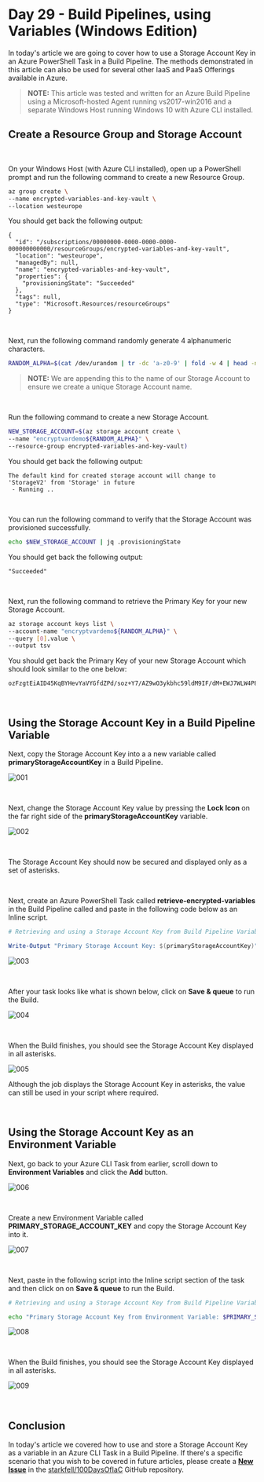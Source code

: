 # Day 29 - Build Pipelines, using Variables (Windows Edition)

In today's article we are going to cover how to use a Storage Account Key in an Azure PowerShell Task in a Build Pipeline. The methods demonstrated in this article can also be used for several other IaaS and PaaS Offerings available in Azure.

> **NOTE:** This article was tested and written for an Azure Build Pipeline using a Microsoft-hosted Agent running vs2017-win2016 and a separate Windows Host running Windows 10 with Azure CLI installed.

## Create a Resource Group and Storage Account

<br />

On your Windows Host (with Azure CLI installed), open up a PowerShell prompt and run the following command to create a new Resource Group.

```bash
az group create \
--name encrypted-variables-and-key-vault \
--location westeurope
```

You should get back the following output:

```console
{
  "id": "/subscriptions/00000000-0000-0000-0000-000000000000/resourceGroups/encrypted-variables-and-key-vault",
  "location": "westeurope",
  "managedBy": null,
  "name": "encrypted-variables-and-key-vault",
  "properties": {
    "provisioningState": "Succeeded"
  },
  "tags": null,
  "type": "Microsoft.Resources/resourceGroups"
}
```

<br />

Next, run the following command randomly generate 4 alphanumeric characters.

```bash
RANDOM_ALPHA=$(cat /dev/urandom | tr -dc 'a-z0-9' | fold -w 4 | head -n 1)
```

> **NOTE:** We are appending this to the name of our Storage Account to ensure we create a unique Storage Account name.

<br />

Run the following command to create a new Storage Account.

```bash
NEW_STORAGE_ACCOUNT=$(az storage account create \
--name "encryptvardemo${RANDOM_ALPHA}" \
--resource-group encrypted-variables-and-key-vault)
```

You should get back the following output:

```console
The default kind for created storage account will change to 'StorageV2' from 'Storage' in future
 - Running ..
```

<br />

You can run the following command to verify that the Storage Account was provisioned successfully.

```bash
echo $NEW_STORAGE_ACCOUNT | jq .provisioningState
```

You should get back the following output:

```console
"Succeeded"
```

<br />

Next, run the following command to retrieve the Primary Key for your new Storage Account.

```bash
az storage account keys list \
--account-name "encryptvardemo${RANDOM_ALPHA}" \
--query [0].value \
--output tsv
```

You should get back the Primary Key of your new Storage Account which should look similar to the one below:

```console
ozFzgtEiAID45KqBYHevYaVYGfdZPd/soz+Y7/AZ9wO3ykbhc59ldM9IF/dM+EWJ7WLW4P8+qhsjsgMRSMWqUg==
```

<br />

## Using the Storage Account Key in a Build Pipeline Variable

Next, copy the Storage Account Key into a a new variable called **primaryStorageAccountKey** in a Build Pipeline.

![001](../images/day29/day.29.build.pipes.encrypted.variables.windows.001.png)

<br />

Next, change the Storage Account Key value by pressing the **Lock Icon** on the far right side of the **primaryStorageAccountKey** variable.

![002](../images/day29/day.29.build.pipes.encrypted.variables.windows.002.png)

<br />

The Storage Account Key should now be secured and displayed only as a set of asterisks.

<br />

Next, create an Azure PowerShell Task called **retrieve-encrypted-variables** in the Build Pipeline called and paste in the following code below as an Inline script.

```powershell
# Retrieving and using a Storage Account Key from Build Pipeline Variables.

Write-Output "Primary Storage Account Key: $(primaryStorageAccountKey)"
```

![003](../images/day29/day.29.build.pipes.encrypted.variables.windows.003.png)

<br />

After your task looks like what is shown below, click on **Save & queue** to run the Build.

![004](../images/day29/day.29.build.pipes.encrypted.variables.windows.004.png)

<br />

When the Build finishes, you should see the Storage Account Key displayed in all asterisks.

![005](../images/day29/day.29.build.pipes.encrypted.variables.windows.005.png)

Although the job displays the Storage Account Key in asterisks, the value can still be used in your script where required.

<br />

## Using the Storage Account Key as an Environment Variable

Next, go back to your Azure CLI Task from earlier, scroll down to **Environment Variables** and click the **Add** button.

![006](../images/day29/day.29.build.pipes.encrypted.variables.windows.006.png)

<br />

Create a new Environment Variable called **PRIMARY_STORAGE_ACCOUNT_KEY** and copy the Storage Account Key into it.

![007](../images/day29/day.29.build.pipes.encrypted.variables.windows.007.png)

<br />

Next, paste in the following script into the Inline script section of the task and then click on on **Save & queue** to run the Build.

```bash
# Retrieving and using a Storage Account Key from Build Pipeline Variables.

echo "Primary Storage Account Key from Environment Variable: $PRIMARY_STORAGE_ACCOUNT_KEY"
```

![008](../images/day29/day.29.build.pipes.encrypted.variables.windows.008.png)

<br />

When the Build finishes, you should see the Storage Account Key displayed in all asterisks.

![009](../images/day29/day.29.build.pipes.encrypted.variables.windows.009.png)

<br />

## Conclusion

In today's article we covered how to use and store a Storage Account Key as a variable in an Azure CLI Task in a Build Pipeline. If there's a specific scenario that you wish to be covered in future articles, please create a **[New Issue](https://github.com/starkfell/100DaysOfIaC/issues)** in the [starkfell/100DaysOfIaC](https://github.com/starkfell/100DaysOfIaC/) GitHub repository.
